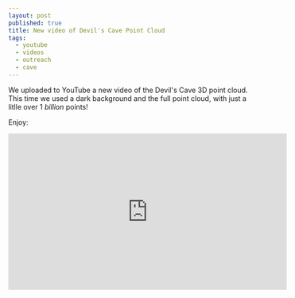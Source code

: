 ```yaml
---
layout: post
published: true
title: New video of Devil's Cave Point Cloud
tags:
  - youtube
  - videos
  - outreach
  - cave
---
```


We uploaded to YouTube a new video of the Devil's Cave 3D point cloud. This time we used a dark background and the full point cloud, with just a litlle over 1 *billion* points!  

Enjoy:  

<iframe width="560" height="315" src="https://www.youtube.com/embed/giInjKLo17A" frameborder="0" allow="accelerometer; autoplay; encrypted-media; gyroscope; picture-in-picture" allowfullscreen></iframe>

&nbsp;
&nbsp;
